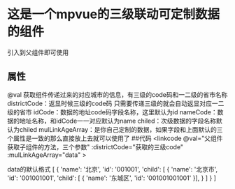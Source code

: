 # 这是一个mpvue的三级联动可定制数据的组件
引入到父组件即可使用
## 属性
@val 获取组件传递过来的对应城市的信息，有三级的code码和一二级的省市名称
districtCode：返显时候三级的code码 只需要传递三级的就会自动返显对应一二级的省市
idCode：数据的地址code码字段名称，这里默认为id
nameCode：数据的地址名称，和idCode一一对应默认为name
chiled：次级数据的字段名称默认为chiled
mulLinkAgeArray：是你自己定制的数据，如果字段和上面默认的三个属性是一致的那么直接放上去就可以使用了
##代码
<linkcode @val="父组件获取子组件的方法，三个参数" :districtCode="获取的三级code"  :mulLinkAgeArray="data" ></linkcode>

data的默认格式
[
          {
            'name': '北京',
            'id': '001001',
            'child': [
              {
                'name': '北京市',
                'id': '001001001',
                'child': [
                  {
                    'name': '东城区',
                    'id': '001001001001'
                  }],
                  }
								]
							}
						]
